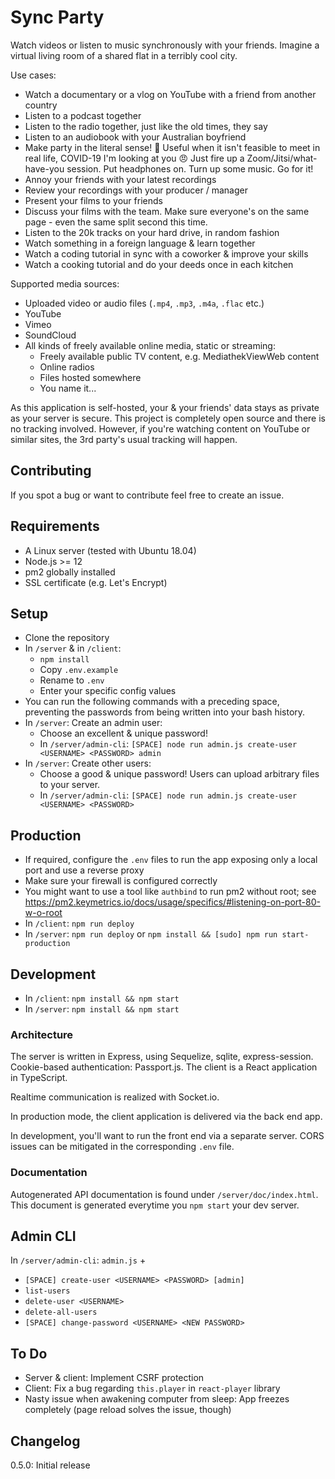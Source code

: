 # Sync Party

Watch videos or listen to music synchronously with your friends. Imagine a virtual living room of a shared flat in a terribly cool city.

Use cases:

-   Watch a documentary or a vlog on YouTube with a friend from another country
-   Listen to a podcast together
-   Listen to the radio together, just like the old times, they say
-   Listen to an audiobook with your Australian boyfriend
-   Make party in the literal sense! 🤘 Useful when it isn't feasible to meet in real life, COVID-19 I'm looking at you 😠 Just fire up a Zoom/Jitsi/what-have-you session. Put headphones on. Turn up some music. Go for it!
-   Annoy your friends with your latest recordings
-   Review your recordings with your producer / manager
-   Present your films to your friends
-   Discuss your films with the team. Make sure everyone's on the same page - even the same split second this time.
-   Listen to the 20k tracks on your hard drive, in random fashion
-   Watch something in a foreign language & learn together
-   Watch a coding tutorial in sync with a coworker & improve your skills
-   Watch a cooking tutorial and do your deeds once in each kitchen

Supported media sources:

-   Uploaded video or audio files (`.mp4`, `.mp3`, `.m4a`, `.flac` etc.)
-   YouTube
-   Vimeo
-   SoundCloud
-   All kinds of freely available online media, static or streaming:
    -   Freely available public TV content, e.g. MediathekViewWeb content
    -   Online radios
    -   Files hosted somewhere
    -   You name it...

As this application is self-hosted, your & your friends' data stays as private as your server is secure. This project is completely open source and there is no tracking involved. However, if you're watching content on YouTube or similar sites, the 3rd party's usual tracking will happen.

## Contributing

If you spot a bug or want to contribute feel free to create an issue.

## Requirements

-   A Linux server (tested with Ubuntu 18.04)
-   Node.js >= 12
-   pm2 globally installed
-   SSL certificate (e.g. Let's Encrypt)

## Setup

-   Clone the repository
-   In `/server` & in `/client`:
    -   `npm install`
    -   Copy `.env.example`
    -   Rename to `.env`
    -   Enter your specific config values
-   You can run the following commands with a preceding space, preventing the passwords from being written into your bash history.
-   In `/server`: Create an admin user:
    -   Choose an excellent & unique password!
    -   In `/server/admin-cli`: `[SPACE] node run admin.js create-user <USERNAME> <PASSWORD> admin`
-   In `/server`: Create other users:
    -   Choose a good & unique password! Users can upload arbitrary files to your server.
    -   In `/server/admin-cli`: `[SPACE] node run admin.js create-user <USERNAME> <PASSWORD>`

## Production

-   If required, configure the `.env` files to run the app exposing only a local port and use a reverse proxy
-   Make sure your firewall is configured correctly
-   You might want to use a tool like `authbind` to run pm2 without root; see https://pm2.keymetrics.io/docs/usage/specifics/#listening-on-port-80-w-o-root
-   In `/client`: `npm run deploy`
-   In `/server`: `npm run deploy` or `npm install && [sudo] npm run start-production`

## Development

-   In `/client`: `npm install && npm start`
-   In `/server`: `npm install && npm start`

### Architecture

The server is written in Express, using Sequelize, sqlite, express-session. Cookie-based authentication: Passport.js.
The client is a React application in TypeScript.

Realtime communication is realized with Socket.io.

In production mode, the client application is delivered via the back end app.

In development, you'll want to run the front end via a separate server. CORS issues can be mitigated in the corresponding `.env` file.

### Documentation

Autogenerated API documentation is found under `/server/doc/index.html`. This document is generated everytime you `npm start` your dev server.

## Admin CLI

In `/server/admin-cli`: `admin.js` +

-   `[SPACE] create-user <USERNAME> <PASSWORD> [admin]`
-   `list-users`
-   `delete-user <USERNAME>`
-   `delete-all-users`
-   `[SPACE] change-password <USERNAME> <NEW PASSWORD>`

## To Do

-   Server & client: Implement CSRF protection
-   Client: Fix a bug regarding `this.player` in `react-player` library
-   Nasty issue when awakening computer from sleep: App freezes completely (page reload solves the issue, though)

## Changelog

0.5.0: Initial release
